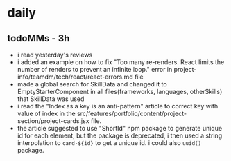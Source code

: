 # daily

## todoMMs - 3h
* i read yesterday's reviews
* i added an example on how to fix "Too many re-renders. React limits the number of renders to prevent an infinite loop." error in project-info/teamdm/tech/react/react-errors.md file
* made a global search for SkillData and changed it to EmptyStarterComponent in all files(frameworks, languages, otherSkills) that SkillData was used
* i read the "Index as a key is an anti-pattern" article to correct key with value of index in the src/features/portfolio/content/project-section/project-cards.jsx file.
* the article suggested to use "ShortId" npm package to generate unique id for each element, but the package is deprecated, i then used a string interpolation to `card-${id}` to get a unique id. i could also `uuid()` package.